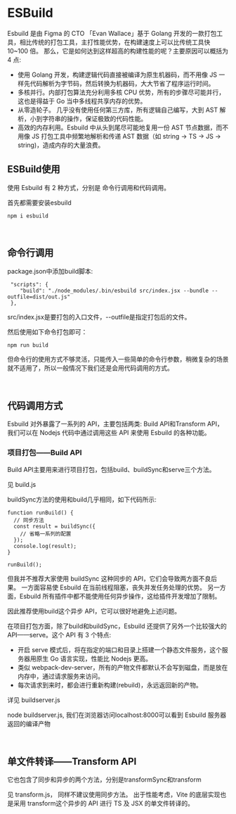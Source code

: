 # ESBuild
Esbuild 是由 Figma 的 CTO 「Evan Wallace」基于 Golang 开发的一款打包工具，相比传统的打包工具，主打性能优势，在构建速度上可以比传统工具快 10~100 倍。
那么，它是如何达到这样超高的构建性能的呢？主要原因可以概括为 4 点:
- 使用 Golang 开发，构建逻辑代码直接被编译为原生机器码，而不用像 JS 一样先代码解析为字节码，然后转换为机器码，大大节省了程序运行时间。
- 多核并行。内部打包算法充分利用多核 CPU 优势，所有的步骤尽可能并行，这也是得益于 Go 当中多线程共享内存的优势。
- 从零造轮子。 几乎没有使用任何第三方库，所有逻辑自己编写，大到 AST 解析，小到字符串的操作，保证极致的代码性能。
- 高效的内存利用。Esbuild 中从头到尾尽可能地复用一份 AST 节点数据，而不用像 JS 打包工具中频繁地解析和传递 AST 数据（如 string -> TS -> JS -> string)，造成内存的大量浪费。

## ESBuild使用
使用 Esbuild 有 2 种方式，分别是 命令行调用和代码调用。

首先都需要安装esbuild
```
npm i esbuild 
```

 <br>

## 命令行调用
package.json中添加build脚本:
```
 "scripts": {
    "build": "./node_modules/.bin/esbuild src/index.jsx --bundle --outfile=dist/out.js"
 },
```
src/index.jsx是要打包的入口文件，--outfile是指定打包后的文件。

然后使用如下命令打包即可：
```
npm run build
```

但命令行的使用方式不够灵活，只能传入一些简单的命令行参数，稍微复杂的场景就不适用了，所以一般情况下我们还是会用代码调用的方式。

<br>

## 代码调用方式
Esbuild 对外暴露了一系列的 API，主要包括两类: Build API和Transform API，
我们可以在 Nodejs 代码中通过调用这些 API 来使用 Esbuild 的各种功能。

### 项目打包——Build API
Build API主要用来进行项目打包，包括build、buildSync和serve三个方法。

见 build.js

buildSync方法的使用和build几乎相同，如下代码所示:
```
function runBuild() {
  // 同步方法
  const result = buildSync({
    // 省略一系列的配置
  });
  console.log(result);
}

runBuild();
```
但我并不推荐大家使用 buildSync 这种同步的 API，它们会导致两方面不良后果。
一方面容易使 Esbuild 在当前线程阻塞，丧失并发任务处理的优势。
另一方面，Esbuild 所有插件中都不能使用任何异步操作，这给插件开发增加了限制。

因此推荐使用build这个异步 API，它可以很好地避免上述问题。

在项目打包方面，除了build和buildSync，Esbuild 还提供了另外一个比较强大的 API——serve。这个 API 有 3 个特点:
- 开启 serve 模式后，将在指定的端口和目录上搭建一个静态文件服务，这个服务器用原生 Go 语言实现，性能比 Nodejs 更高。
- 类似 webpack-dev-server，所有的产物文件都默认不会写到磁盘，而是放在内存中，通过请求服务来访问。
- 每次请求到来时，都会进行重新构建(rebuild)，永远返回新的产物。

详见 buildserver.js

node buildserver.js, 我们在浏览器访问localhost:8000可以看到 Esbuild 服务器返回的编译产物

<br>

## 单文件转译——Transform API
它也包含了同步和异步的两个方法，分别是transformSync和transform

见 transform.js， 同样不建议使用同步方法。
出于性能考虑，Vite 的底层实现也是采用 transform这个异步的 API 进行 TS 及 JSX 的单文件转译的。